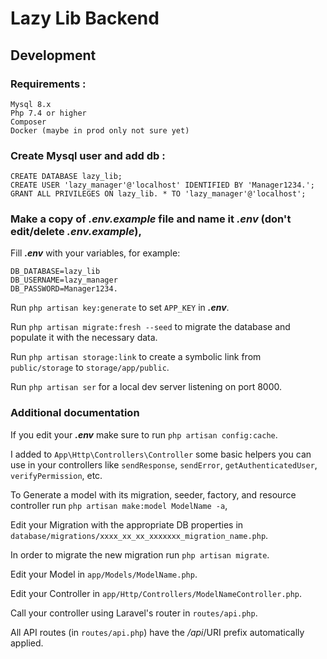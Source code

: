 # Lazy Lib Backend


## Development

### Requirements :
```
Mysql 8.x
Php 7.4 or higher
Composer
Docker (maybe in prod only not sure yet)
```

### Create Mysql user and add db :

```
CREATE DATABASE lazy_lib;
CREATE USER 'lazy_manager'@'localhost' IDENTIFIED BY 'Manager1234.';
GRANT ALL PRIVILEGES ON lazy_lib. * TO 'lazy_manager'@'localhost';
```
### Make a copy of **_.env.example_** file and name it **_.env_** (don't edit/delete **_.env.example_**),

Fill **_.env_**  with your variables, for example:

```
DB_DATABASE=lazy_lib
DB_USERNAME=lazy_manager
DB_PASSWORD=Manager1234.
```

Run `php artisan key:generate` to set `APP_KEY` in **_.env_**.

Run `php artisan migrate:fresh --seed` to migrate the database and populate it with the necessary data.

Run `php artisan storage:link` to create a symbolic link from `public/storage` to `storage/app/public`.

Run `php artisan ser` for a local dev server listening on port 8000.


### Additional documentation

If you edit your **_.env_** make sure to run `php artisan config:cache`.

I added to `App\Http\Controllers\Controller` some basic helpers you can use in your controllers like `sendResponse`, `sendError`, `getAuthenticatedUser`, `verifyPermission`, etc.

To Generate a model with its migration, seeder, factory, and resource controller run `php artisan make:model ModelName -a`,

Edit your Migration with the appropriate DB properties in `database/migrations/xxxx_xx_xx_xxxxxxx_migration_name.php`.

In order to migrate the new migration run `php artisan migrate`.

Edit your Model in `app/Models/ModelName.php`.

Edit your Controller in `app/Http/Controllers/ModelNameController.php`.

Call your controller using Laravel's router in `routes/api.php`.

All API routes (in `routes/api.php`) have the _/api_/URI prefix automatically applied.